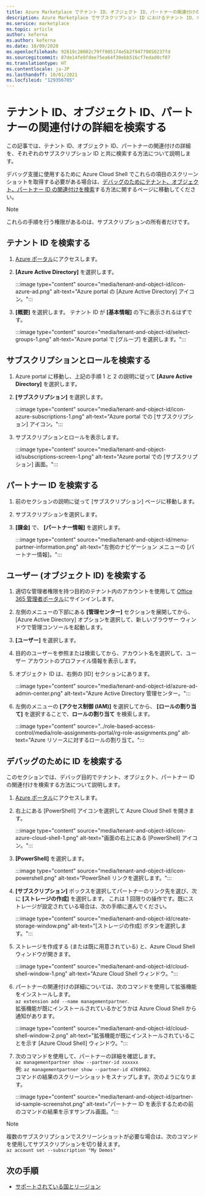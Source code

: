 ```yaml
---
title: Azure Marketplace でテナント ID、オブジェクト ID、パートナーの関連付けの詳細を検索する
description: Azure Marketplace でサブスクリプション ID におけるテナント ID、オブジェクト ID、パートナーの関連付けの詳細を検索する方法。
ms.service: marketplace
ms.topic: article
author: keferna
ms.author: keferna
ms.date: 10/09/2020
ms.openlocfilehash: 92819c28002c79ff905174e5b2f94779050237fd
ms.sourcegitcommit: 87de14fe9fdee75ea64f30ebb516cf7edad0cf87
ms.translationtype: HT
ms.contentlocale: ja-JP
ms.lasthandoff: 10/01/2021
ms.locfileid: "129356705"
---
```

# <a name="find-tenant-id-object-id-and-partner-association-details"></a>テナント ID、オブジェクト ID、パートナーの関連付けの詳細を検索する

この記事では、テナント ID、オブジェクト ID、パートナーの関連付けの詳細を、それぞれのサブスクリプション ID と共に検索する方法について説明します。

デバッグ支援に使用するために Azure Cloud Shell でこれらの項目のスクリーンショットを取得する必要がある場合は、[デバッグのためにテナント、オブジェクト、パートナー ID の関連付けを検索](#find-ids-for-debugging)する方法に関するページに移動してください。

>[!Note]
> これらの手順を行う権限があるのは、サブスクリプションの所有者だけです。

## <a name="find-tenant-id"></a>テナント ID を検索する

1. [Azure ポータル](https://ms.portal.azure.com/)にアクセスします。
2. **[Azure Active Directory]** を選択します。

    :::image type="content" source="media/tenant-and-object-id/icon-azure-ad.png" alt-text="Azure portal の [Azure Active Directory] アイコン。":::

3. **[概要]** を選択します。 テナント ID が **[基本情報]** の下に表示されるはずです。

    :::image type="content" source="media/tenant-and-object-id/select-groups-1.png" alt-text="Azure portal で [グループ] を選択します。":::

## <a name="find-subscriptions-and-roles"></a>サブスクリプションとロールを検索する

1. Azure portal に移動し、上記の手順 1 と 2 の説明に従って **[Azure Active Directory]** を選択します。
2. **[サブスクリプション]** を選択します。

    :::image type="content" source="media/tenant-and-object-id/icon-azure-subscriptions-1.png" alt-text="Azure portal での [サブスクリプション] アイコン。":::

3. サブスクリプションとロールを表示します。

    :::image type="content" source="media/tenant-and-object-id/subscriptions-screen-1.png" alt-text="Azure portal での [サブスクリプション] 画面。":::

## <a name="find-partner-id"></a>パートナー ID を検索する

1. 前のセクションの説明に従って [サブスクリプション] ページに移動します。
2. サブスクリプションを選択します。
3. **[課金]** で、 **[パートナー情報]** を選択します。

    :::image type="content" source="media/tenant-and-object-id/menu-partner-information.png" alt-text="左側のナビゲーション メニューの [パートナー情報]。":::

## <a name="find-user-object-id"></a>ユーザー (オブジェクト ID) を検索する

1. 適切な管理者権限を持つ目的のテナント内のアカウントを使用して [Office 365 管理者ポータル](https://portal.office.com/adminportal/home)にサインインします。
2. 左側のメニューの下部にある **[管理センター]** セクションを展開してから、[Azure Active Directory] オプションを選択して、新しいブラウザー ウィンドウで管理コンソールを起動します。
3. **[ユーザー]** を選択します。
4. 目的のユーザーを参照または検索してから、アカウント名を選択して、ユーザー アカウントのプロファイル情報を表示します。
5. オブジェクト ID は、右側の [ID] セクションにあります。

    :::image type="content" source="media/tenant-and-object-id/azure-ad-admin-center.png" alt-text="Azure Active Directory 管理センター。":::

6. 左側のメニューの **[アクセス制御 (IAM)]** を選択してから、 **[ロールの割り当て]** を選択することで、**ロールの割り当て** を検索します。

    :::image type="content" source="../role-based-access-control/media/role-assignments-portal/rg-role-assignments.png" alt-text="Azure リソースに対するロールの割り当て。":::


## <a name="find-ids-for-debugging"></a>デバッグのために ID を検索する

このセクションでは、デバッグ目的でテナント、オブジェクト、パートナー ID の関連付けを検索する方法について説明します。

1. [Azure ポータル](https://ms.portal.azure.com/)にアクセスします。
2. 右上にある [PowerShell] アイコンを選択して Azure Cloud Shell を開きます。

    :::image type="content" source="media/tenant-and-object-id/icon-azure-cloud-shell-1.png" alt-text="画面の右上にある [PowerShell] アイコン。":::

3. **[PowerShell]** を選択します。

    :::image type="content" source="media/tenant-and-object-id/icon-powershell.png" alt-text="PowerShell リンクを選択します。":::

4. **[サブスクリプション]** ボックスを選択してパートナーのリンク先を選び、次に **[ストレージの作成]** を選択します。 これは 1 回限りの操作です。既にストレージが設定されている場合は、次の手順に進んでください。

    :::image type="content" source="media/tenant-and-object-id/create-storage-window.png" alt-text="[ストレージの作成] ボタンを選択します。":::

5. ストレージを作成する (または既に用意されている) と、Azure Cloud Shell ウィンドウが開きます。

    :::image type="content" source="media/tenant-and-object-id/cloud-shell-window-1.png" alt-text="Azure Cloud Shell ウィンドウ。":::

6. パートナーの関連付けの詳細については、次のコマンドを使用して拡張機能をインストールします。<br>`az extension add --name managementpartner`.<br>拡張機能が既にインストールされているかどうかは Azure Cloud Shell から通知があります。

    :::image type="content" source="media/tenant-and-object-id/cloud-shell-window-2.png" alt-text="拡張機能が既にインストールされていることを示す [Azure Cloud Shell] ウィンドウ。":::

7. 次のコマンドを使用して、パートナーの詳細を確認します。<br>`az managementpartner show --partner-id xxxxxx`<br>例: `az managementpartner show --partner-id 4760962`.<br>コマンドの結果のスクリーンショットをスナップします。次のようになります。

    :::image type="content" source="media/tenant-and-object-id/partner-id-sample-screenshot.png" alt-text="パートナー ID を表示するための前のコマンドの結果を示すサンプル画面。":::

>[!NOTE]
>複数のサブスクリプションでスクリーンショットが必要な場合は、次のコマンドを使用してサブスクリプションを切り替えます。<br>`az account set --subscription "My Demos"`

## <a name="next-steps"></a>次の手順

- [サポートされている国とリージョン](sell-from-countries.md)